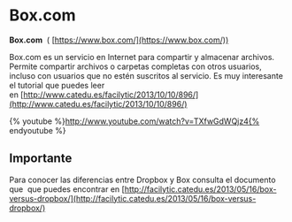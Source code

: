 # Box.com

**Box.com**  ( [https://www.box.com/](https://www.box.com/))

Box.com es un servicio en Internet para compartir y almacenar archivos. Permite compartir archivos o carpetas completas con otros usuarios, incluso con usuarios que no estén suscritos al servicio. Es muy interesante el tutorial que puedes leer en [http://www.catedu.es/facilytic/2013/10/10/896/](http://www.catedu.es/facilytic/2013/10/10/896/)


{% youtube %}http://www.youtube.com/watch?v=TXfwGdWQjz4{% endyoutube %}

## Importante

Para conocer las diferencias entre Dropbox y Box consulta el documento que  que puedes encontrar en [http://facilytic.catedu.es/2013/05/16/box-versus-dropbox/](http://facilytic.catedu.es/2013/05/16/box-versus-dropbox/)

